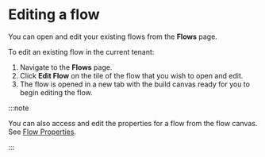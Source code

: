 # Editing a flow

<head>
  <meta name="guidename" content="Flow"/>
  <meta name="context" content="GUID-90932dd7-f221-4320-9b1a-4edf793b5509"/>
</head>


You can open and edit your existing flows from the **Flows** page.

To edit an existing flow in the current tenant:

1.  Navigate to the **Flows** page.
2.  Click **Edit Flow** on the tile of the flow that you wish to open and edit.
3.  The flow is opened in a new tab with the build canvas ready for you to begin editing the flow.


:::note

You can also access and edit the properties for a flow from the flow canvas. See [Flow Properties](/docs/Atomsphere/Flow/topics/c-flo-Flow_Properties_b74d944d-9fec-43da-9ae3-fe0a5a370d00.md).

:::
